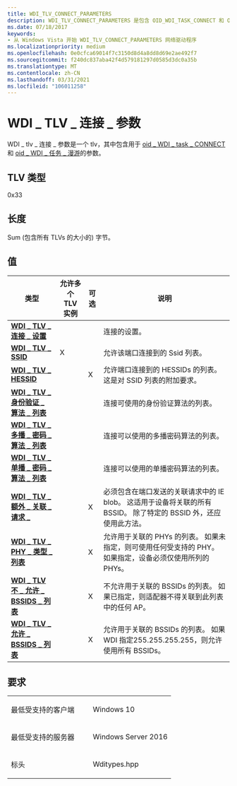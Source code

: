 ```yaml
---
title: WDI_TLV_CONNECT_PARAMETERS
description: WDI_TLV_CONNECT_PARAMETERS 是包含 OID_WDI_TASK_CONNECT 和 OID_WDI_TASK_ROAM 参数的 TLV。
ms.date: 07/18/2017
keywords:
- 从 Windows Vista 开始 WDI_TLV_CONNECT_PARAMETERS 网络驱动程序
ms.localizationpriority: medium
ms.openlocfilehash: 0e0cfca69014f7c3150d8d4a8dd8d69e2ae492f7
ms.sourcegitcommit: f240dc837aba42f4d579181297d0585d3dc0a35b
ms.translationtype: MT
ms.contentlocale: zh-CN
ms.lasthandoff: 03/31/2021
ms.locfileid: "106011258"
---
```

# <a name="wdi_tlv_connect_parameters"></a>WDI \_ TLV \_ 连接 \_ 参数


WDI \_ tlv \_ 连接 \_ 参数是一个 tlv，其中包含用于 [oid \_ WDI \_ task \_ CONNECT](./oid-wdi-task-connect.md) 和 [oid \_ WDI \_ 任务 \_ 漫游](./oid-wdi-task-roam.md)的参数。

## <a name="tlv-type"></a>TLV 类型


0x33

## <a name="length"></a>长度


Sum (包含所有 TLVs 的大小的) 字节。

## <a name="values"></a>值

| 类型 | 允许多个 TLV 实例 | 可选 | 说明 |
| --- | --- | --- | --- |
| [**WDI \_ TLV \_ 连接 \_ 设置**](wdi-tlv-connection-settings.md) |   |   | 连接的设置。 |
| [**WDI \_ TLV \_ SSID**](wdi-tlv-ssid.md) | X |   | 允许该端口连接到的 Ssid 列表。 |
| [**WDI \_ TLV \_ HESSID**](wdi-tlv-hessid.md) |   | X | 允许端口连接到的 HESSIDs 的列表。 这是对 SSID 列表的附加要求。 |
| [**WDI \_ TLV \_ 身份验证 \_ 算法 \_ 列表**](wdi-tlv-auth-algo-list.md) |   |   | 连接可使用的身份验证算法的列表。 |
| [**WDI \_ TLV \_ 多播 \_ 密码 \_ 算法 \_ 列表**](wdi-tlv-multicast-cipher-algo-list.md) |   |   | 连接可以使用的多播密码算法的列表。 |
| [**WDI \_ TLV \_ 单播 \_ 密码 \_ 算法 \_ 列表**](wdi-tlv-unicast-cipher-algo-list.md) |   |   | 连接可以使用的单播密码算法的列表。 |
| [**WDI \_ TLV \_ 额外 \_ 关联 \_ 请求 \_**](wdi-tlv-extra-association-request-ies.md) |   | X | 必须包含在端口发送的关联请求中的 IE blob。 这适用于设备将关联的所有 BSSID。 除了特定的 BSSID 外，还应使用此方法。 |
| [**WDI \_ TLV \_ PHY \_ 类型 \_ 列表**](wdi-tlv-phy-type-list.md) |   | X | 允许用于关联的 PHYs 的列表。 如果未指定，则可使用任何受支持的 PHY。 如果指定，设备必须仅使用所列的 PHYs。 |
| [**WDI \_ TLV 不 \_ 允许 \_ BSSIDS \_ 列表**](wdi-tlv-disallowed-bssids-list.md) |   | X | 不允许用于关联的 BSSIDs 的列表。 如果已指定，则适配器不得关联到此列表中的任何 AP。 |
| [**WDI \_ TLV \_ 允许 \_ BSSIDS \_ 列表**](wdi-tlv-allowed-bssids-list.md) |   | X | 允许用于关联的 BSSIDs 的列表。 如果 WDI 指定255.255.255.255，则允许使用所有 BSSIDs。 |

<a name="requirements"></a>要求
------------

<table>
<colgroup>
<col width="50%" />
<col width="50%" />
</colgroup>
<tbody>
<tr class="odd">
<td><p>最低受支持的客户端</p></td>
<td><p>Windows 10</p></td>
</tr>
<tr class="even">
<td><p>最低受支持的服务器</p></td>
<td><p>Windows Server 2016</p></td>
</tr>
<tr class="odd">
<td><p>标头</p></td>
<td>Wditypes.hpp</td>
</tr>
</tbody>
</table>
